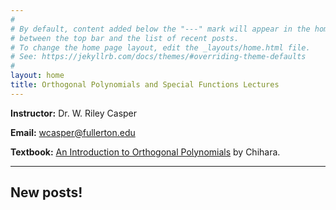```yaml
---
#
# By default, content added below the "---" mark will appear in the home page
# between the top bar and the list of recent posts.
# To change the home page layout, edit the _layouts/home.html file.
# See: https://jekyllrb.com/docs/themes/#overriding-theme-defaults
#
layout: home
title: Orthogonal Polynomials and Special Functions Lectures
---
```


**Instructor:** Dr. W. Riley Casper

**Email:** wcasper@fullerton.edu

**Textbook:** [An Introduction to Orthogonal Polynomials](https://wcasper.github.io/chihara.djvu) by Chihara.

***

## New posts!

